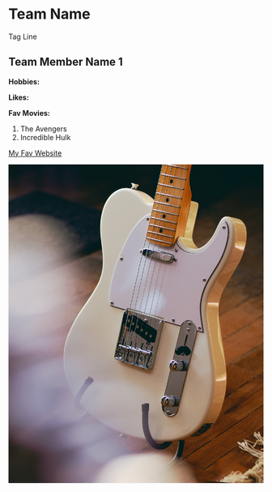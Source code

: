 # Team Name
Tag Line

## Team Member Name 1

**Hobbies:**

**Likes:**

**Fav Movies:**
1. The Avengers
2. Incredible Hulk

[My Fav Website](https://www.amazon.ca)

![Fender Telecaster](images/tele.jpg)

<!--Will this show up?-->